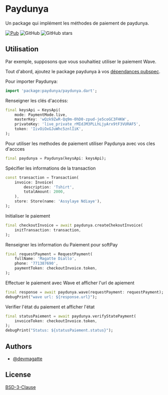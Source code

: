 # Paydunya

Un package qui implément les méthodes de paiement de paydunya.

[![Pub](https://img.shields.io/pub/v/paydunya)](https://pub.dartlang.org/packages/paydunya)
![GitHub](https://img.shields.io/github/license/devmagatte/paydunya)
![GitHub stars](https://img.shields.io/pub/likes/paydunya)

## Utilisation

Par exemple, supposons que vous souhaitiez utiliser le paiement Wave.

Tout d'abord, ajoutez le package paydunya à vos [dépendances pubspec](https://pub.dev/packages/paydunya/install).

Pour importer Paydunya:

```dart
import 'package:paydunya/paydunya.dart';
```

Renseigner les clés d'accéss:

```dart
final keysApi = KeysApi(
    mode: PaymentMode.live,
    masterKey: 'wQzk9ZwR-Qq9m-0hD0-zpud-je5coGC3FHKW',
    privateKey: 'live_private_rMIdJM3PLLhLjyArx9tF3VURAF5',
    token: 'IivOiOxGJuWhc5znlIiK',
);
```

Pour utiliser les methodes de paiement utiliser Paydunya avec vos cles d'accces

```dart
final paydunya = Paydunya(keysApi: keysApi);
```

Spécifier les informations de la transaction

```dart
const transaction = Transaction(
    invoice: Invoice(
        description: 'Tshirt',
        totalAmount: 2000,
    ),
    store: Store(name: 'Assylaye Ndiaye'),
);
```

Initialiser le paiement

```dart
final checkoutInvoice = await paydunya.createChekoutInvoice(
    initTransaction: transaction,
);
```

Renseigner les information du Paiement pour softPay

```dart
final requestPayment = RequestPayment(
    fullName: 'Magatte Diallo',
    phone: '771387690',
    paymentToken: checkoutInvoice.token,
);
```

Effectuer le paiement avec Wave et afficher l'url de apiement

```dart
final response = await paydunya.wave(requestPayment: requestPayment);
debugPrint("wave url: ${response.url}");
```

Verifier l'état du paiement et afficher l'état

```dart
final statusPaiement = await paydunya.verifyStatePayment(
    invoiceToken: checkoutInvoice.token,
);
debugPrint("Status: ${statusPaiement.status}");
```

## Authors

- [@devmagatte](https://github.com/devmagatte)

## License

[BSD-3-Clause](https://github.com/devmagatte/paydunya/blob/main/LICENSE)
